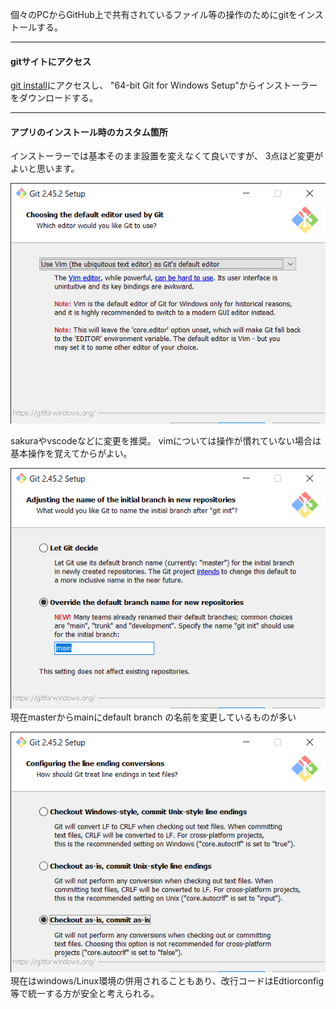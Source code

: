 
個々のPCからGitHub上で共有されているファイル等の操作のためにgitをインストールする。

----
#### gitサイトにアクセス
[git install](https://www.git-scm.com/download/win "git install")にアクセスし、
"64-bit Git for Windows Setup"からインストーラーをダウンロードする。

----
#### アプリのインストール時のカスタム箇所

インストーラーでは基本そのまま設置を変えなくて良いですが、
3点ほど変更がよいと思います。

![editor](images/git/install/1.png)

sakuraやvscodeなどに変更を推奨。
vimについては操作が慣れていない場合は基本操作を覚えてからがよい。

![default branch name](images/git/install/2.png)
現在masterからmainにdefault branch の名前を変更しているものが多い

![endline](images/git/install/3.png)
現在はwindows/Linux環境の併用されることもあり、改行コードはEdtiorconfig等で統一する方が安全と考えられる。



